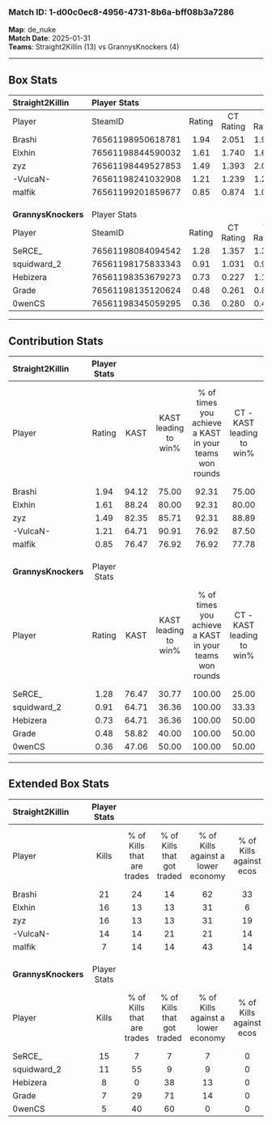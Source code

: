 ### Match ID: 1-d00c0ec8-4956-4731-8b6a-bff08b3a7286  
**Map**: de_nuke  
**Match Date**: 2025-01-31  
**Teams**: Straight2Killin (13) vs GrannysKnockers (4)  

---  

## Box Stats  

| **Straight2Killin** | Player Stats      |        |           |          |       |       |       |         |        |      |     |
| :- | :- | :-: | :-: | :-: | :-: | :-: | :-: | :-: | :-: | :-: | :-: |
| Player              | SteamID           | Rating | CT Rating | T Rating | KAST  |  ADR  | Kills | Assists | Deaths | K/D  | HS% |
| Brashi              | 76561198950618781 |  1.94  |   2.051   |  1.999   | 94.12 | 114.1 |  21   |    2    |   8    | 2.63 | 47  |
| Elxhin              | 76561198844590032 |  1.61  |   1.740   |  1.637   | 88.24 | 92.8  |  16   |    3    |   7    | 2.29 | 56  |
| zyz                 | 76561198449527853 |  1.49  |   1.393   |  2.039   | 82.35 | 94.6  |  16   |    4    |   10   | 1.60 | 43  |
| -VulcaN-            | 76561198241032908 |  1.21  |   1.239   |  1.250   | 64.71 | 89.7  |  14   |    4    |   11   | 1.27 | 50  |
| malfik              | 76561199201859677 |  0.85  |   0.874   |  1.014   | 76.47 | 56.5  |   7   |    7    |   11   | 0.64 | 71  |
|                     |                   |        |           |          |       |       |       |         |        |      |     |
|                     |                   |        |           |          |       |       |       |         |        |      |     |
|                     |                   |        |           |          |       |       |       |         |        |      |     |
| **GrannysKnockers** | Player Stats      |        |           |          |       |       |       |         |        |      |     |
| Player              | SteamID           | Rating | CT Rating | T Rating | KAST  |  ADR  | Kills | Assists | Deaths | K/D  | HS% |
| SeRCE_              | 76561198084094542 |  1.28  |   1.357   |  1.334   | 76.47 | 105.1 |  15   |    5    |   15   | 1.00 | 33  |
| squidward_2         | 76561198175833343 |  0.91  |   1.031   |  0.909   | 64.71 | 73.8  |  11   |    4    |   14   | 0.79 | 27  |
| Hebizera            | 76561198353679273 |  0.73  |   0.227   |  1.160   | 64.71 | 73.5  |   8   |    4    |   15   | 0.53 | 75  |
| Grade               | 76561198135120624 |  0.48  |   0.261   |  0.854   | 58.82 | 41.3  |   7   |    1    |   16   | 0.44 | 71  |
| 0wenCS              | 76561198345059295 |  0.36  |   0.280   |  0.441   | 47.06 | 50.4  |   5   |    2    |   15   | 0.33 | 60  |
---  

## Contribution Stats  

| **Straight2Killin** | Player Stats |       |                      |                                                        |                           |                                                             |                          |                                                            |
| :- | :-: | :-: | :-: | :-: | :-: | :-: | :-: | :-: |
| Player              |    Rating    | KAST  | KAST leading to win% | % of times you achieve a KAST in your teams won rounds | CT - KAST leading to win% | CT - % of times you achieve a KAST in your teams won rounds | T - KAST leading to win% | T - % of times you achieve a KAST in your teams won rounds |
| Brashi              |     1.94     | 94.12 |        75.00         |                         92.31                          |           75.00           |                           100.00                            |          75.00           |                           75.00                            |
| Elxhin              |     1.61     | 88.24 |        80.00         |                         92.31                          |           80.00           |                            88.89                            |          80.00           |                           100.00                           |
| zyz                 |     1.49     | 82.35 |        85.71         |                         92.31                          |           88.89           |                            88.89                            |          80.00           |                           100.00                           |
| -VulcaN-            |     1.21     | 64.71 |        90.91         |                         76.92                          |           87.50           |                            77.78                            |          100.00          |                           75.00                            |
| malfik              |     0.85     | 76.47 |        76.92         |                         76.92                          |           77.78           |                            77.78                            |          75.00           |                           75.00                            |
|                     |              |       |                      |                                                        |                           |                                                             |                          |                                                            |
|                     |              |       |                      |                                                        |                           |                                                             |                          |                                                            |
|                     |              |       |                      |                                                        |                           |                                                             |                          |                                                            |
| **GrannysKnockers** | Player Stats |       |                      |                                                        |                           |                                                             |                          |                                                            |
| Player              |    Rating    | KAST  | KAST leading to win% | % of times you achieve a KAST in your teams won rounds | CT - KAST leading to win% | CT - % of times you achieve a KAST in your teams won rounds | T - KAST leading to win% | T - % of times you achieve a KAST in your teams won rounds |
| SeRCE_              |     1.28     | 76.47 |        30.77         |                         100.00                         |           25.00           |                           100.00                            |          33.33           |                           100.00                           |
| squidward_2         |     0.91     | 64.71 |        36.36         |                         100.00                         |           33.33           |                           100.00                            |          37.50           |                           100.00                           |
| Hebizera            |     0.73     | 64.71 |        36.36         |                         100.00                         |           50.00           |                           100.00                            |          33.33           |                           100.00                           |
| Grade               |     0.48     | 58.82 |        40.00         |                         100.00                         |           50.00           |                           100.00                            |          37.50           |                           100.00                           |
| 0wenCS              |     0.36     | 47.06 |        50.00         |                         100.00                         |           50.00           |                           100.00                            |          50.00           |                           100.00                           |
---  

## Extended Box Stats  

| **Straight2Killin** | Player Stats |                            |                            |                                    |                         |                              |                                 |        |                             |                                     |                          |                               |                            |
| :- | :-: | :-: | :-: | :-: | :-: | :-: | :-: | :-: | :-: | :-: | :-: | :-: | :-: |
| Player              |    Kills     | % of Kills that are trades | % of Kills that got traded | % of Kills against a lower economy | % of Kills against ecos | % of Kills that are flawless | % of Kills that are close duels | Deaths | % of Deaths that get traded | % of Deaths against a lower economy | % of Deaths against ecos | % of Deaths that are flawless | % of Deaths that are close |
| Brashi              |      21      |             24             |             14             |                 62                 |           33            |              57              |                5                |   8    |             38              |                 38                  |            13            |              63               |             0              |
| Elxhin              |      16      |             13             |             13             |                 31                 |            6            |              69              |               13                |   7    |             43              |                 57                  |            29            |              86               |             14             |
| zyz                 |      16      |             13             |             13             |                 31                 |           19            |              63              |               19                |   10   |             30              |                 50                  |            20            |              80               |             0              |
| -VulcaN-            |      14      |             14             |             21             |                 21                 |           14            |              79              |                0                |   11   |              9              |                 55                  |            18            |              82               |             0              |
| malfik              |      7       |             14             |             14             |                 43                 |           14            |              57              |                0                |   11   |             18              |                 45                  |            18            |              64               |             0              |
|                     |              |                            |                            |                                    |                         |                              |                                 |        |                             |                                     |                          |                               |                            |
|                     |              |                            |                            |                                    |                         |                              |                                 |        |                             |                                     |                          |                               |                            |
|                     |              |                            |                            |                                    |                         |                              |                                 |        |                             |                                     |                          |                               |                            |
| **GrannysKnockers** | Player Stats |                            |                            |                                    |                         |                              |                                 |        |                             |                                     |                          |                               |                            |
| Player              |    Kills     | % of Kills that are trades | % of Kills that got traded | % of Kills against a lower economy | % of Kills against ecos | % of Kills that are flawless | % of Kills that are close duels | Deaths | % of Deaths that get traded | % of Deaths against a lower economy | % of Deaths against ecos | % of Deaths that are flawless | % of Deaths that are close |
| SeRCE_              |      15      |             7              |             7              |                 7                  |            0            |              67              |                0                |   15   |             13              |                 13                  |            0             |              53               |             7              |
| squidward_2         |      11      |             55             |             9              |                 9                  |            0            |              73              |                9                |   14   |              7              |                 14                  |            0             |              71               |             7              |
| Hebizera            |      8       |             0              |             38             |                 13                 |            0            |              75              |                0                |   15   |             33              |                 20                  |            7             |              73               |             20             |
| Grade               |      7       |             29             |             71             |                 14                 |            0            |             114              |                0                |   16   |             19              |                 13                  |            0             |              75               |             0              |
| 0wenCS              |      5       |             40             |             60             |                 0                  |            0            |              80              |                0                |   15   |              7              |                 13                  |            0             |              53               |             7              |
